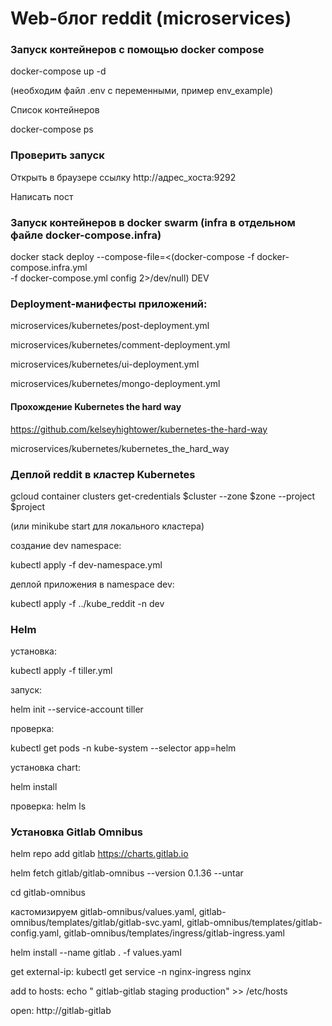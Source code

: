 # Web-блог reddit (microservices)

### Запуск контейнеров с помощью docker compose

docker-compose up -d

(необходим файл .env с переменными, пример env_example)

Список контейнеров

docker-compose ps

### Проверить запуск

Открыть в браузере ссылку http://адрес_хоста:9292

Написать пост



### Запуск контейнеров в docker swarm (infra в отдельном файле docker-compose.infra)
docker stack deploy --compose-file=<(docker-compose -f docker-compose.infra.yml \
 -f docker-compose.yml config 2>/dev/null)  DEV



### Deployment-манифесты приложений:

microservices/kubernetes/post-deployment.yml

microservices/kubernetes/comment-deployment.yml

microservices/kubernetes/ui-deployment.yml

microservices/kubernetes/mongo-deployment.yml



#### Прохождение Kubernetes the hard way 

https://github.com/kelseyhightower/kubernetes-the-hard-way

microservices/kubernetes/kubernetes_the_hard_way



### Деплой reddit в кластер Kubernetes

gcloud container clusters get-credentials $cluster --zone $zone --project $project 

(или minikube start для локального кластера)

cоздание dev namespace:

kubectl apply -f dev-namespace.yml

деплой приложения в namespace dev:

kubectl apply -f ../kube_reddit -n dev


### Helm

установка:

kubectl apply -f tiller.yml

запуск:

helm init --service-account tiller

проверка:

kubectl get pods -n kube-system --selector app=helm

установка chart:

helm install <chart-path> <release-name>

проверка: helm ls


### Установка Gitlab Omnibus

helm repo add gitlab https://charts.gitlab.io

helm fetch gitlab/gitlab-omnibus --version 0.1.36 --untar

cd gitlab-omnibus

кастомизируем gitlab-omnibus/values.yaml, 
gitlab-omnibus/templates/gitlab/gitlab-svc.yaml,
gitlab-omnibus/templates/gitlab-config.yaml,
gitlab-omnibus/templates/ingress/gitlab-ingress.yaml

helm install --name gitlab . -f values.yaml

get external-ip: kubectl get service -n nginx-ingress nginx

add to hosts: echo "<external-ip> gitlab-gitlab staging production" >> /etc/hosts

open: http://gitlab-gitlab



